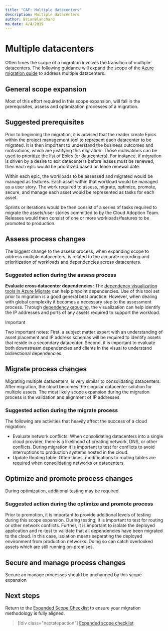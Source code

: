 ```yaml
---
title: "CAF: Multiple datacenters"
description: Multiple datacenters
author: BrianBlanchard
ms.date: 4/4/2019
---
```


# Multiple datacenters

Often times the scope of a migration involves the transition of multiple datacenters. The following guidance will expand the scope of the [Azure migration guide](../azure-migration-guide/overview.md) to address multiple datacenters.

## General scope expansion

Most of this effort required in this scope expansion, will fall in the prerequisites, assess and optimization processes of a migration.

## Suggested prerequisites

Prior to beginning the migration, it is advised that the reader create Epics within the project management tool to represent each datacenter to be migrated. It is then important to understand the business outcomes and motivations, which are justifying this migration. Those motivations can be used to prioritize the list of Epics (or datacenters). For instance, if migration is driven by a desire to exit datacenters before leases must be renewed, then each epic would be prioritized based on lease renewal date.

Within each epic, the workloads to be assessed and migrated would be managed as features. Each asset within that workload would be managed as a user story. The work required to assess, migrate, optimize, promote, secure, and manage each asset would be represented as tasks for each asset.

Sprints or iterations would be then consist of a series of tasks required to migrate the assets/user stories committed to by the Cloud Adoption Team. Releases would then consist of one or more workloads/features to be promoted to production.

## Assess process changes

The biggest change to the assess process, when expanding scope to address multiple datacenters, is related to the accurate recording and prioritization of workloads and dependencies across datacenters.

### Suggested action during the assess process

**Evaluate cross datacenter dependencies:** The [dependency visualization tools in Azure Migrate](/azure/migrate/concepts-dependency-visualization) can help pinpoint dependencies. Use of this tool set prior to migration is a good general best practice. However, when dealing with global complexity it becomes a necessary step to the assessment process. Through [dependency grouping](/azure/migrate/how-to-create-group-machine-dependencies), the visualization can help identify the IP addresses and ports of any assets required to support the workload.

> [!IMPORTANT]
> Two important notes: First, a subject matter expert with an understanding of asset placement and IP address schemas will be required to identify assets that reside in a secondary datacenter. Second, it is important to evaluate both downstream dependencies and clients in the visual to understand bidirectional dependencies.

## Migrate process changes

Migrating multiple datacenters, is very similar to consolidating datacenters. After migration, the cloud becomes the singular datacenter solution for multiple assets. The most likely scope expansion during the migration process is the validation and alignment of IP addresses.

### Suggested action during the migrate process

The following are activities that heavily affect the success of a cloud migration:

- Evaluate network conflicts: When consolidating datacenters into a single cloud provider, there is a likelihood of creating network, DNS, or other conflicts. During migration it is important to test for conflicts to avoid interruptions to production systems hosted in the cloud.
- Update Routing table: Often times, modifications to routing tables are required when consolidating networks or datacenters.

## Optimize and promote process changes

During optimization, additional testing may be required.

### Suggested action during the optimize and promote process

Prior to promotion, it is important to provide additional levels of testing during this scope expansion. During testing, it is important to test for routing or other network conflicts. Further, it is important to isolate the deployed application and re-test to validate that all dependencies have been migrated to the cloud. In this case, isolation means separating the deployed environment from production networks. Doing so can catch overlooked assets which are still running on-premises.

## Secure and manage process changes

Secure an manage processes should be unchanged by this scope expansion

## Next steps

Return to the [Expanded Scope Checklist](./index.md) to ensure your migration methodology is fully aligned.

> [!div class="nextstepaction"]
> [Expanded scope checklist](./index.md)